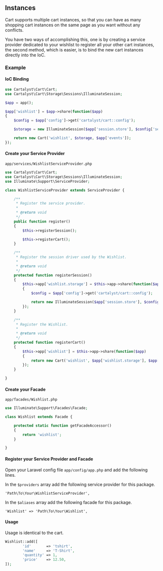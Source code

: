 ## Instances

Cart supports multiple cart instances, so that you can have as many shopping cart instances on the same page as you want without any conflicts.

You have two ways of accomplishing this, one is by creating a service provider dedicated to your wishlist to register all your other cart instances, the second method, which is easier, is to bind the new cart instances directly into the IoC.

### Example

#### IoC Binding

```php
use Cartalyst\Cart\Cart;
use Cartalyst\Cart\Storage\Sessions\IlluminateSession;

$app = app();

$app['wishlist'] = $app->share(function($app)
{
	$config = $app['config']->get('cartalyst/cart::config');

	$storage = new IlluminateSession($app['session.store'], $config['session_key'], 'wishlist');

	return new Cart('wishlist', $storage, $app['events']);
});
```

#### Create your Service Provider

`app/services/WishlistServiceProvider.php`

```php
use Cartalyst\Cart\Cart;
use Cartalyst\Cart\Storage\Sessions\IlluminateSession;
use Illuminate\Support\ServiceProvider;

class WishlistServiceProvider extends ServiceProvider {

	/**
	 * Register the service provider.
	 *
	 * @return void
	 */
	public function register()
	{
		$this->registerSession();

		$this->registerCart();
	}

	/**
	 * Register the session driver used by the Wishlist.
	 *
	 * @return void
	 */
	protected function registerSession()
	{
		$this->app['wishlist.storage'] = $this->app->share(function($app)
		{
			$config = $app['config']->get('cartalyst/cart::config');

			return new IlluminateSession($app['session.store'], $config['session_key'], 'wishlist');
		});
	}

	/**
	 * Register the Wishlist.
	 *
	 * @return void
	 */
	protected function registerCart()
	{
		$this->app['wishlist'] = $this->app->share(function($app)
		{
			return new Cart('wishlist', $app['wishlist.storage'], $app['events']);
		});
	}

}
```

#### Create your Facade

`app/facades/Wishlist.php`

```php
use Illuminate\Support\Facades\Facade;

class Wishlist extends Facade {

	protected static function getFacadeAccessor()
	{
		return 'wishlist';
	}

}
```

#### Register your Service Provider and Facade

Open your Laravel config file `app/config/app.php` and add the following lines.

In the `$providers` array add the following service provider for this package.

	'Path\To\Your\WishlistServiceProvider',

In the `$aliases` array add the following facade for this package.

	'Wishlist' => 'Path\To\Your\Wishlist',

#### Usage

Usage is identical to the cart.

```php
Wishlist::add([
		'id'       => 'tshirt',
		'name'     => 'T-Shirt',
		'quantity' => 1,
		'price'    => 12.50,
]);
```
